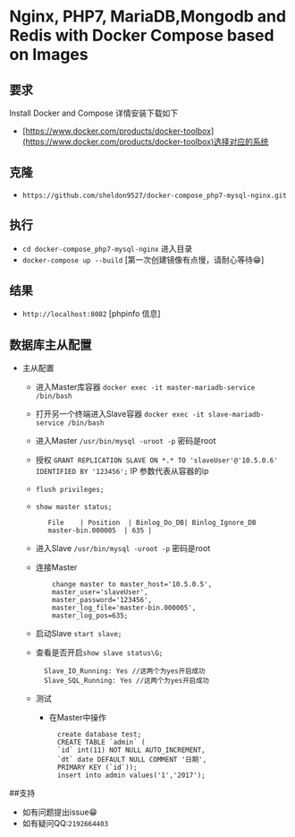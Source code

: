 # Nginx, PHP7, MariaDB,Mongodb and Redis with Docker Compose based on Images

## 要求

Install Docker and Compose 详情安装下载如下
- [https://www.docker.com/products/docker-toolbox](https://www.docker.com/products/docker-toolbox)选择对应的系统

## 克隆

- `https://github.com/sheldon9527/docker-compose_php7-mysql-nginx.git`
## 执行

- `cd docker-compose_php7-mysql-nginx` 进入目录
- `docker-compose up --build` [第一次创建镜像有点慢，请耐心等待😁]
## 结果

- `http://localhost:8082` [phpinfo 信息]
## 数据库主从配置

- 主从配置
	- 进入Master库容器 `docker exec -it master-mariadb-service /bin/bash `
	- 打开另一个终端进入Slave容器 `docker exec -it slave-mariadb-service /bin/bash `
	-  进入Master `/usr/bin/mysql -uroot -p` 密码是root
	-  授权 `GRANT REPLICATION SLAVE ON *.* TO 'slaveUser'@'10.5.0.6' IDENTIFIED BY '123456';` IP 参数代表从容器的ip
	-  `flush privileges;`
	-  `show master status;`

			  File    | Position  | Binlog_Do_DB| Binlog_Ignore_DB
			  master-bin.000005  | 635 |

	- 进入Slave `/usr/bin/mysql -uroot -p` 密码是root
	- 连接Master

			  change master to master_host='10.5.0.5',
			  master_user='slaveUser',
			  master_password='123456',
			  master_log_file='master-bin.000005',
			  master_log_pos=635;

	- 启动Slave `start slave;`
	- 查看是否开启`show slave status\G;`

            Slave_IO_Running: Yes //这两个为yes开启成功
            Slave_SQL_Running: Yes //这两个为yes开启成功

  	- 测试
		- 在Master中操作
		
				create database test;
				CREATE TABLE `admin` (
				`id` int(11) NOT NULL AUTO_INCREMENT,
				`dt` date DEFAULT NULL COMMENT '日期',
				PRIMARY KEY (`id`));
				insert into admin values('1','2017');
##支持
- 如有问题提出issue😁
- 如有疑问QQ:`2192664403`

